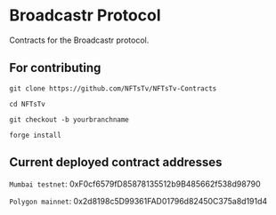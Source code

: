 # Broadcastr Protocol

Contracts for the Broadcastr protocol.

## For contributing
`git clone https://github.com/NFTsTv/NFTsTv-Contracts`

`cd NFTsTv`

`git checkout -b yourbranchname`

`forge install`

## Current deployed contract addresses

`Mumbai testnet`: 0xF0cf6579fD85878135512b9B485662f538d98790

`Polygon mainnet`: 0x2d8198c5D99361FAD01796d82450C375a8d191d4

